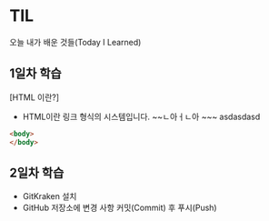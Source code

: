 # TIL
오늘 내가 배운 것들(Today I Learned)


## 1일차 학습
[HTML 이란?]  
 - HTML이란 링크 형식의 시스템입니다. ~~ㄴ아ㅓㄴ아       ~~~   asdasdasd
 ```html
 <body>
 </body>
 ```


## 2일차 학습
 - GitKraken 설치
 - GitHub 저장소에 변경 사항 커밋(Commit) 후 푸시(Push)
 

